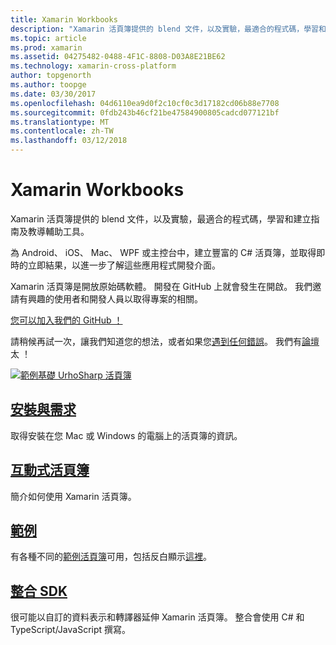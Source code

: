 ```yaml
---
title: Xamarin Workbooks
description: "Xamarin 活頁簿提供的 blend 文件，以及實驗，最適合的程式碼，學習和建立指南及教導輔助工具。"
ms.topic: article
ms.prod: xamarin
ms.assetid: 04275482-0488-4F1C-8808-D03A8E21BE62
ms.technology: xamarin-cross-platform
author: topgenorth
ms.author: toopge
ms.date: 03/30/2017
ms.openlocfilehash: 04d6110ea9d0f2c10cf0c3d17182cd06b88e7708
ms.sourcegitcommit: 0fdb243b46cf21be47584900805cadcd077121bf
ms.translationtype: MT
ms.contentlocale: zh-TW
ms.lasthandoff: 03/12/2018
---
```

# <a name="xamarin-workbooks"></a>Xamarin Workbooks

Xamarin 活頁簿提供的 blend 文件，以及實驗，最適合的程式碼，學習和建立指南及教導輔助工具。

為 Android、 iOS、 Mac、 WPF 或主控台中，建立豐富的 C# 活頁簿，並取得即時的立即結果，以進一步了解這些應用程式開發介面。

Xamarin 活頁簿是開放原始碼軟體。 開發在 GitHub 上就會發生在開啟。 我們邀請有興趣的使用者和開發人員以取得專案的相關。

<a class="github-button" href="https://github.com/Microsoft/workbooks" data-size="large" aria-label="View Microsoft/workbooks on GitHub">您可以加入我們的 GitHub ！</a>

請稍候再試一次，讓我們知道您的想法，或者如果您[遇到任何錯誤](~/tools/workbooks/install.md#reporting-bugs)。 我們有[論壇](https://forums.xamarin.com/categories/inspector)太 ！

[![](images/interactive-1.0.0-urho-planet-earth-small.png "範例基礎 UrhoSharp 活頁簿")](images/interactive-1.0.0-urho-planet-earth.png#lightbox)

## <a name="installation-and-requirementsinstallmd"></a>[安裝與需求](install.md)

取得安裝在您 Mac 或 Windows 的電腦上的活頁簿的資訊。

## <a name="interactive-workbooksworkbookmd"></a>[互動式活頁簿](workbook.md)

簡介如何使用 Xamarin 活頁簿。

## <a name="samplessamplesindexmd"></a>[範例](samples/index.md)

有各種不同的[範例活頁簿](https://developer.xamarin.com/workbooks/)可用，包括反白顯示[這裡](samples/index.md)。

## <a name="integration-sdksdkindexmd"></a>[整合 SDK](sdk/index.md)

很可能以自訂的資料表示和轉譯器延伸 Xamarin 活頁簿。 整合會使用 C# 和 TypeScript/JavaScript 撰寫。

<script async defer src="https://buttons.github.io/buttons.js"></script>
